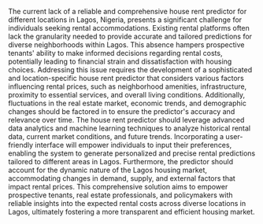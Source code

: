 The current lack of a reliable and comprehensive house rent predictor for different locations in Lagos, Nigeria, presents a significant challenge for individuals seeking rental accommodations. Existing rental platforms often lack the granularity needed to provide accurate and tailored predictions for diverse neighborhoods within Lagos. This absence hampers prospective tenants' ability to make informed decisions regarding rental costs, potentially leading to financial strain and dissatisfaction with housing choices. Addressing this issue requires the development of a sophisticated and location-specific house rent predictor that considers various factors influencing rental prices, such as neighborhood amenities, infrastructure, proximity to essential services, and overall living conditions. Additionally, fluctuations in the real estate market, economic trends, and demographic changes should be factored in to ensure the predictor's accuracy and relevance over time. The house rent predictor should leverage advanced data analytics and machine learning techniques to analyze historical rental data, current market conditions, and future trends. Incorporating a user-friendly interface will empower individuals to input their preferences, enabling the system to generate personalized and precise rental predictions tailored to different areas in Lagos. Furthermore, the predictor should account for the dynamic nature of the Lagos housing market, accommodating changes in demand, supply, and external factors that impact rental prices. This comprehensive solution aims to empower prospective tenants, real estate professionals, and policymakers with reliable insights into the expected rental costs across diverse locations in Lagos, ultimately fostering a more transparent and efficient housing market.

